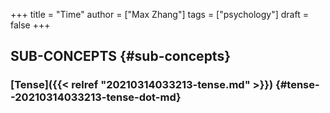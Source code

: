 +++
title = "Time"
author = ["Max Zhang"]
tags = ["psychology"]
draft = false
+++

## SUB-CONCEPTS {#sub-concepts}


### [Tense]({{< relref "20210314033213-tense.md" >}}) {#tense--20210314033213-tense-dot-md}
